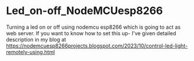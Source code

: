 # Led_on-off_NodeMCUesp8266
Turning a led on or off using nodemcu esp8266 which is going to act as web server.
If you want to know how to set this up- I've given detailed description in my blog at https://nodemcuesp8266projects.blogspot.com/2023/10/control-led-light-remotely-using.html
